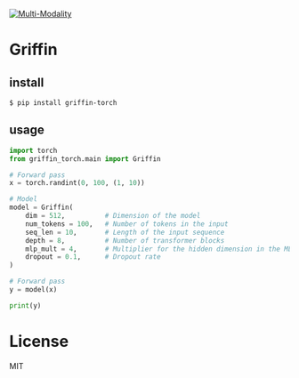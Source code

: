 [![Multi-Modality](agorabanner.png)](https://discord.gg/qUtxnK2NMf)

# Griffin

## install
`$ pip install griffin-torch`


## usage
```python
import torch 
from griffin_torch.main import Griffin

# Forward pass
x = torch.randint(0, 100, (1, 10))

# Model
model = Griffin(
    dim = 512,          # Dimension of the model
    num_tokens = 100,   # Number of tokens in the input
    seq_len = 10,       # Length of the input sequence
    depth = 8,          # Number of transformer blocks
    mlp_mult = 4,       # Multiplier for the hidden dimension in the MLPs
    dropout = 0.1,      # Dropout rate
)

# Forward pass
y = model(x)

print(y)
```



# License
MIT
